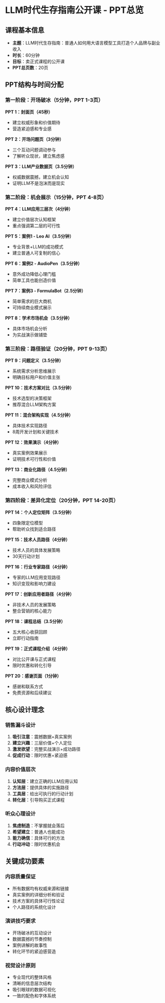 # LLM时代生存指南公开课 - PPT总览

## 课程基本信息
- **主题**：LLM时代生存指南：普通人如何用大语言模型工具打造个人品牌与副业收入
- **时长**：60分钟
- **目标**：卖正式课程的公开课
- **PPT总页数**：20页

## PPT结构与时间分配

### 第一阶段：开场破冰（5分钟，PPT 1-3页）

**PPT 1：封面页（45秒）**
- 建立权威形象和价值期待
- 营造紧迫感和专业感

**PPT 2：开场问题页（3分钟）**
- 三个互动问题调动参与
- 了解听众现状，建立焦虑感

**PPT 3：LLM产业数据页（3.5分钟）**
- 权威数据震撼，建立机会认知
- 证明LLM不是泡沫而是现实

### 第二阶段：机会展示（15分钟，PPT 4-8页）

**PPT 4：LLM应用三层次（4分钟）**
- 建立价值层次认知框架
- 重点强调第二层的可行性

**PPT 5：案例1 - Leo AI（3.5分钟）**
- 专业背景+LLM的成功模式
- 建立普通人可复制的信心

**PPT 6：案例2 - AudioPen（3.5分钟）**
- 意外成功降低心理门槛
- 简单工具也能创造价值

**PPT 7：案例3 - FormulaBot（2.5分钟）**
- 简单需求的巨大商机
- 可持续商业模式展示

**PPT 8：学术市场机会（3.5分钟）**
- 具体市场机会分析
- 为实战演示做铺垫

### 第三阶段：路径验证（20分钟，PPT 9-13页）

**PPT 9：问题定义（3.5分钟）**
- 系统需求分析思维展示
- 明确目标用户和价值主张

**PPT 10：技术方案对比（3.5分钟）**
- 技术选型的决策框架
- 推荐混合LLM架构方案

**PPT 11：混合架构实现（4.5分钟）**
- 具体技术实现路径
- 8周开发计划和关键技术

**PPT 12：效果演示（4分钟）**
- 真实案例效果展示
- 证明技术可行性和价值

**PPT 13：商业化路径（4.5分钟）**
- 完整商业模式分析
- 成本收入和风险评估

### 第四阶段：差异化定位（20分钟，PPT 14-20页）

**PPT 14：个人定位矩阵（3.5分钟）**
- 四象限定位模型
- 帮助听众找到适合路径

**PPT 15：技术人员路径（4分钟）**
- 技术人员的具体发展策略
- 30天行动计划

**PPT 16：行业专家路径（4分钟）**
- 专家的LLM应用变现路径
- 知识变现和影响力建设

**PPT 17：创新应用者路径（4分钟）**
- 非技术人员的发展策略
- 整合营销的核心能力

**PPT 18：课程总结（3.5分钟）**
- 五大核心收获回顾
- 立即行动指南

**PPT 19：正式课程介绍（4分钟）**
- 对比公开课与正式课程
- 限时优惠和转化引导

**PPT 20：感谢页面（1分钟）**
- 感谢和联系方式
- 免费资源和后续建议

## 核心设计理念

### 销售漏斗设计
1. **吸引注意**：震撼数据+真实案例
2. **建立兴趣**：三层价值+个人定位
3. **激发欲望**：完整实战演示+成功路径
4. **促成行动**：限时优惠+紧迫感

### 内容价值层次
1. **认知层**：建立正确的LLM应用认知
2. **方法层**：提供具体的实施路径
3. **工具层**：给出可执行的行动计划
4. **转化层**：引导购买正式课程

### 听众心理设计
1. **焦虑制造**：不掌握就会落后
2. **希望建立**：普通人也能成功
3. **能力确信**：具体可行的方法
4. **行动冲动**：限时优惠机会

## 关键成功要素

### 内容质量保证
- 所有数据均有权威来源和链接
- 真实案例的详细分析和验证
- 技术方案的具体可行性论证
- 个人路径的系统化设计

### 演讲技巧要求
- 开场破冰的互动设计
- 数据震撼的节奏控制
- 案例讲解的故事性
- 转化环节的紧迫感营造

### 视觉设计原则
- 专业现代的整体风格
- 清晰的信息层次结构
- 吸引眼球的数据可视化
- 一致的配色和字体系统 
